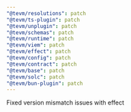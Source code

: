 ```yaml
---
"@tevm/resolutions": patch
"@tevm/ts-plugin": patch
"@tevm/unplugin": patch
"@tevm/schemas": patch
"@tevm/runtime": patch
"@tevm/viem": patch
"@tevm/effect": patch
"@tevm/config": patch
"@tevm/contract": patch
"@tevm/base": patch
"@tevm/solc": patch
"@tevm/bun-plugin": patch
---
```


Fixed version mismatch issues with effect
